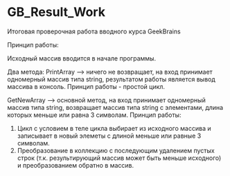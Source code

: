 # GB_Result_Work

Итоговая проверочная работа вводного курса GeekBrains

Принцип работы:

Исходный массив вводится в начале программы.

Два метода: 
PrintArray --> ничего не возвращает, на вход принимает одномерный массив типа string, результатом работы является вывод массива в консоль.
Принцип работы - простой цикл.

GetNewArray --> основной метод, на вход принимает одномерный массив типа string, возвращает массив типа string с элементами, длина которых меньше или равна 3 символам.
Принцип работы:
1. Цикл с условием в теле цикла выбирает из исходного массива и записывает в новый элеметы с длиной меньше или равные 3 символам.
2. Преобразование в коллекцию с последующим удалением пустых строк (т.к. результирующий массив может быть меньше исходного) и преобразованием обратно в массив.